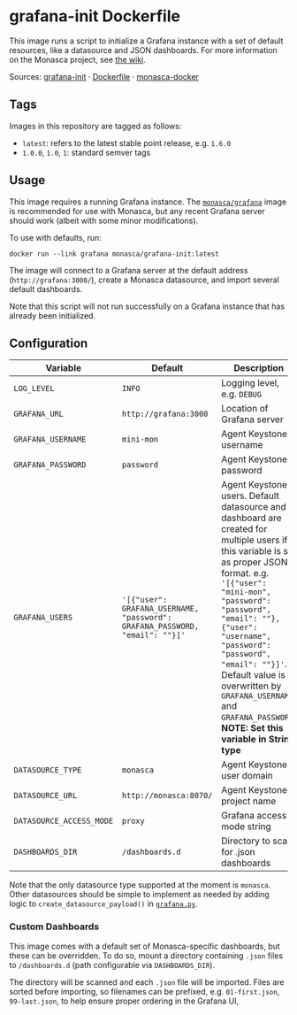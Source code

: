 grafana-init Dockerfile
=======================

This image runs a script to initialize a Grafana instance with a set of default
resources, like a datasource and JSON dashboards. For more information on the
Monasca project, see [the wiki][1].

Sources: [grafana-init][2] &middot; [Dockerfile][3] &middot; [monasca-docker][4]

Tags
----

Images in this repository are tagged as follows:

 * `latest`: refers to the latest stable point release, e.g. `1.6.0`
 * `1.0.0`, `1.0`, `1`: standard semver tags

Usage
-----

This image requires a running Grafana instance. The [`monasca/grafana`][5] image
is recommended for use with Monasca, but any recent Grafana server should work
(albeit with some minor modifications).

To use with defaults, run:

    docker run --link grafana monasca/grafana-init:latest

The image will connect to a Grafana server at the default address
(`http://grafana:3000/`), create a Monasca datasource, and import several
default dashboards.

Note that this script will not run successfully on a Grafana instance that has
already been initialized.

Configuration
-------------

| Variable           | Default                | Description                     |
|--------------------|------------------------|---------------------------------|
| `LOG_LEVEL`        | `INFO`                 | Logging level, e.g. `DEBUG`     |
| `GRAFANA_URL`      | `http://grafana:3000`  | Location of Grafana server      |
| `GRAFANA_USERNAME` | `mini-mon`             | Agent Keystone username         |
| `GRAFANA_PASSWORD` | `password`             | Agent Keystone password         |
| `GRAFANA_USERS`    | `'[{"user": GRAFANA_USERNAME, "password": GRAFANA_PASSWORD, "email": ""}]'` | Agent Keystone users. Default datasource and dashboard are created for multiple users if this variable is set as proper JSON format. e.g. `'[{"user": "mini-mon", "password": "password", "email": ""}, {"user": "username", "password": "password", "email": ""}]'`. Default value is overwritten by `GRAFANA_USERNAME` and `GRAFANA_PASSWORD`.  **NOTE: Set this variable in String type** |
| `DATASOURCE_TYPE`  | `monasca`              | Agent Keystone user domain      |
| `DATASOURCE_URL`   | `http://monasca:8070/` | Agent Keystone project name     |
| `DATASOURCE_ACCESS_MODE` | `proxy`          | Grafana access mode string      |
| `DASHBOARDS_DIR`   | `/dashboards.d`        | Directory to scan for .json dashboards |

Note that the only datasource type supported at the moment is `monasca`. Other
datasources should be simple to implement as needed by adding logic to
`create_datasource_payload()` in [`grafana.py`][6].

### Custom Dashboards

This image comes with a default set of Monasca-specific dashboards, but these
can be overridden. To do so, mount a directory containing `.json` files to
`/dashboards.d` (path configurable via `DASHBOARDS_DIR`).

The directory will be scanned and each `.json` file will be imported. Files are
sorted before importing, so filenames can be prefixed, e.g. `01-first.json`,
`99-last.json`, to help ensure proper ordering in the Grafana UI,


[1]: https://wiki.openstack.org/wiki/Monasca
[2]: https://github.com/hpcloud-mon/monasca-docker/blob/master/grafana-init/
[3]: https://github.com/hpcloud-mon/monasca-docker/blob/master/grafana-init/Dockerfile
[4]: https://github.com/hpcloud-mon/monasca-docker/
[5]: https://hub.docker.com/r/monasca/grafana/
[6]: https://github.com/hpcloud-mon/monasca-docker/blob/master/grafana-init/grafana.py
